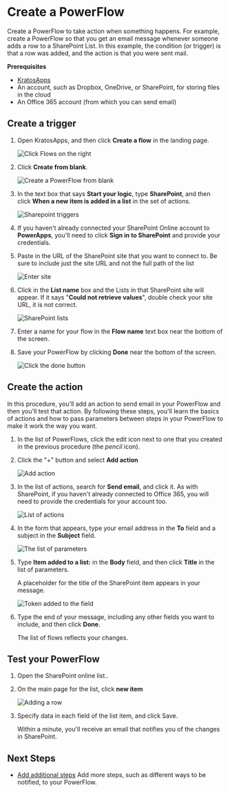 <properties
    pageTitle="KratosApps tutorial: Create a PowerFlow"
    description="Create a PowerFlow to take action when one or more conditions are met. For example, get an email whenever someone adds a row to a Sharepoint list."
    services="kratosapps"
    authors="aftowen"
 />

<tags
   ms.service="kratosapps"
   ms.devlang="na"
   ms.topic="get-started-article"
   ms.tgt_pltfrm="na"
   ms.workload="na"
   ms.date="10/06/2015"
   ms.author="anneta"/>

# Create a PowerFlow #
Create a PowerFlow to take action when something happens. For example, create a PowerFlow so that you get an email message whenever someone adds a row to a SharePoint List. In this example, the condition (or trigger) is that a row was added, and the action is that you were sent mail.

**Prerequisites**

- [KratosApps](https://www.kratosapps.com/)
- An account, such as Dropbox, OneDrive, or SharePoint, for storing files in the cloud
- An Office 365 account (from which you can send email)

## Create a trigger

1. Open KratosApps, and then click **Create a flow** in the landing page.

    ![Click Flows on the right](./media/get-started-powerflow/landingpage.png)

3. Click **Create from blank**.

    ![Create a PowerFlow from blank](./media/get-started-powerflow/gallery.png)

4. In the text box that says **Start your logic**, type **SharePoint**, and then click **When a new item is added in a list** in the set of actions.

    ![Sharepoint triggers](./media/get-started-powerflow/add-sp-data.png)

5. If you haven't already connected your SharePoint Online account to **PowerApps**, you'll need to click **Sign in to SharePoint** and provide your credentials. 

6. Paste in the URL of the SharePoint site that you want to connect to. Be sure to include just the site URL and not the full path of the list

    ![Enter site](./media/get-started-powerflow/enter-site.png)

7. Click in the **List name** box and the Lists in that SharePoint site will appear. If it says "**Could not retrieve values**", double check your site URL, it is not correct.

    ![SharePoint lists](./media/get-started-powerflow/select-list.png)

8. Enter a name for your flow in the **Flow name** text box near the bottom of the screen. 

7. Save your PowerFlow by clicking **Done** near the bottom of the screen.

    ![Click the done button](./media/get-started-powerflow/done2.png)

## Create the action ##
In this procedure, you'll add an action to send email in your PowerFlow and then you'll test that action. By following these steps, you'll learn the basics of actions and how to pass parameters between steps in your PowerFlow to make it work the way you want.

1. In the list of PowerFlows, click the edit icon next to one that you created in the previous procedure (the *pencil* icon).

2. Click the "+" button and select **Add action**

    ![Add action](./media/get-started-powerflow/addaction.png)

2. In the list of actions, search for **Send email**, and click it. As with SharePoint, if you haven't already connected to Office 365, you will need to provide the credentials for your account too.

    ![List of actions](./media/get-started-powerflow/send_mail.png)

4. In the form that appears, type your email address in the **To** field and a subject in the **Subject** field.

    ![The list of parameters](./media/get-started-powerflow/listfields2.png)

5. Type **Item added to a list:** in the **Body** field, and then click **Title** in the list of parameters.

    A placeholder for the title of the SharePoint item appears in your message.

    ![Token added to the field](./media/get-started-powerflow/message-token2.png)

4. Type the end of your message, including any other fields you want to include, and then click **Done**.

    The list of flows reflects your changes.

## Test your PowerFlow ##

1. Open the SharePoint online list..
2. On the main page for the list, click **new item**

    ![Adding a row](./media/get-started-powerflow/addrow.png)

3. Specify data in each field of the list item, and click Save.

    Within a minute, you'll receive an email that notifies you of the changes in SharePoint.

## Next Steps ##

- [Add additional steps](advanced-parameters-powerflows.md) Add more steps, such as different ways to be notified, to your PowerFlow.